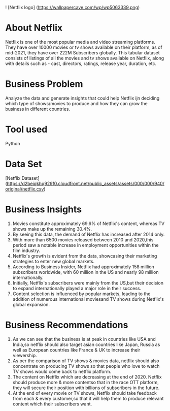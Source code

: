 ! [Netflix logo] (https://wallpapercave.com/wp/wp5063339.png)

# About Netflix

Netflix is one of the most popular media and video streaming platforms. They have over 10000 movies or tv shows available on their platform, as of mid-2021, they have over 222M Subscribers globally. This tabular dataset consists of listings of all the movies and tv shows available on Netflix, along with details such as - cast, directors, ratings, release year, duration, etc.

# Business Problem
Analyze the data and generate insights that could help Netflix ijn deciding which type of shows/movies to produce and how they can grow the business in different countries.

# Tool used
Python
# Data Set
[Netflix Dataset] (https://d2beiqkhq929f0.cloudfront.net/public_assets/assets/000/000/940/original/netflix.csv)

# Business Insights
1) Movies constitute approximately 69.6% of Netflix's content, whereas TV shows make up the remaining 30.4%.
2) By seeing this data, the demand of Netflix has increased after 2014 only.
3) With more than 6500 movies released between 2010 and 2020,this period saw a notable increase in employment opportunities within the film industry.
4) Netflix's growth is evident from the data, showcasing their marketing strategies to enter new global markets.
5) According to Business Insider, Netflix had approximately 158 million subscribers worldwide, with 60 million in the US and nearly 98 million internationally.
6) Initially, Netflix's subscribers were mainly from the US,but their decision to expand internationally played a major role in their success.
7) Content selection is influenced by popular markets, leading to the addition of numerous international moviesand TV shows during Netflix's global expansion.
# Business Recommendations
1) As we can see that the business is at peak in countries like USA and India,so netflix should also target asian countries like Japan, Russia as well as European countries like France & UK to increase their viewership.
2) As per the comparison of TV shows & movies data, netflix should also concentrate on producing TV shows so that people who love to watch TV shows would come back to netflix platform.
3) The content on Netflix which are decreasing at the end of 2020. Netflix should produce more & more contentso that in the race OTT platform, they will secure their position with billions of subscribers in the future.
4) At the end of every movie or TV shows, Netflix should take feedback from each & every customer,so that it will help them to produce relevant content which their subscribers want.


